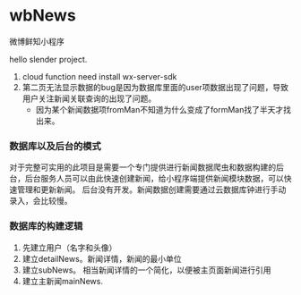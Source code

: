 # wbNews
微博鲜知小程序



hello slender project.


1. cloud function need install wx-server-sdk
2. 第二页无法显示数据的bug是因为数据库里面的user项数据出现了问题，导致用户关注新闻关联查询的出现了问题。
    - 因为某个新闻数据项fromMan不知道为什么变成了formMan找了半天才找出来。



### 数据库以及后台的模式
对于完整可实用的此项目是需要一个专门提供进行新闻数据爬虫和数据构建的后台，后台服务人员可以由此快速创建新闻，给小程序端提供新闻模块数据，可以快速管理和更新新闻。
后台没有开发。新闻数据创建需要通过云数据库钟进行手动录入，会比较慢。

### 数据库的构建逻辑
1. 先建立用户（名字和头像）
2. 建立detailNews。新闻详情，新闻的最小单位
3. 建立subNews。 相当新闻详情的一个简化，以便被主页面新闻进行引用
4. 建立主新闻mainNews.
